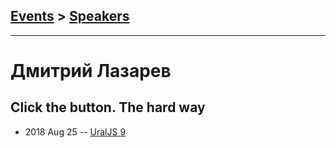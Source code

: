 ## [Events](../README.md) > [Speakers](../speakers.md)
---

# Дмитрий Лазарев

## Click the button. The hard way
- 2018 Aug 25 -- [UralJS 9](https://www.youtube.com/watch?v=q0jW1ljHjXM)    
